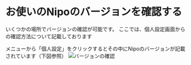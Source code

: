 # お使いのNipoのバージョンを確認する
いくつかの場所でバージョンの確認が可能です。
ここでは、個人設定画面からの確認方法について記載しております

メニューから「個人設定」をクリックするとその中にNipoのバージョンが記載されています（下図参照）
![バージョンの確認](/system/s1.png)